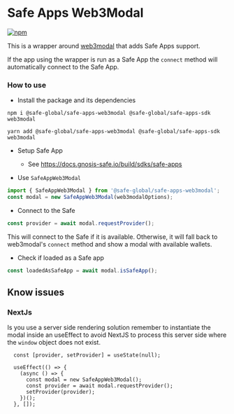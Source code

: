 # Safe Apps Web3Modal

[![npm](https://img.shields.io/npm/v/@safe-global/safe-apps-web3modal)](https://www.npmjs.com/package/@safe-global/safe-apps-web3modal)

This is a wrapper around [web3modal](https://github.com/Web3Modal/web3modal) that adds Safe Apps support.

If the app using the wrapper is run as a Safe App the `connect` method will automatically connect to the Safe App.

### How to use

- Install the package and its dependencies

```
npm i @safe-global/safe-apps-web3modal @safe-global/safe-apps-sdk web3modal

yarn add @safe-global/safe-apps-web3modal @safe-global/safe-apps-sdk web3modal
```

- Setup Safe App

  - See https://docs.gnosis-safe.io/build/sdks/safe-apps

- Use `SafeAppWeb3Modal`

```js
import { SafeAppWeb3Modal } from '@safe-global/safe-apps-web3modal';
const modal = new SafeAppWeb3Modal(web3modalOptions);
```

- Connect to the Safe

```js
const provider = await modal.requestProvider();
```

This will connect to the Safe if it is available. Otherwise, it will fall back to web3modal's `connect` method and show a modal with available wallets.

- Check if loaded as a Safe app

```js
const loadedAsSafeApp = await modal.isSafeApp();
```

## Know issues

### NextJs

Is you use a server side rendering solution remember to instantiate the modal inside an useEffect to avoid NextJS to process this server side where the `window` object does not exist.

```
  const [provider, setProvider] = useState(null);

  useEffect(() => {
    (async () => {
      const modal = new SafeAppWeb3Modal();
      const provider = await modal.requestProvider();
      setProvider(provider);
    })();
  }, []);
```
